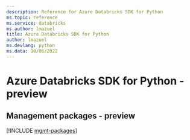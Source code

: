```yaml
---
description: Reference for Azure Databricks SDK for Python
ms.topic: reference
ms.service: databricks
ms.author: lmazuel
title: Azure Databricks SDK for Python
author: lmazuel
ms.devlang: python
ms.data: 10/06/2022
---
```

# Azure Databricks SDK for Python - preview

## Management packages - preview
[!INCLUDE [mgmt-packages](databricks-mgmt-index.md)]